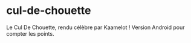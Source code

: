# cul-de-chouette
Le Cul De Chouette, rendu célèbre par Kaamelot ! Version Android pour compter les points.
